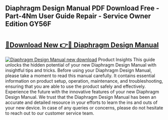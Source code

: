 ## Diaphragm Design Manual PDF Download Free - Part-4Nm User Guide Repair - Service Owner Edition GY56F

# <h2><a href="http://bc24835.oget.top/?id=Diaphragm+Design+Manual">🔗Download New 👉🔴 Diaphragm Design Manual</a></h2>

[![Diaphragm Design Manual new download](https://i.imgur.com/5g1atiW.png)](http://bc24835.oget.top/?id=Diaphragm+Design+Manual)
Product Insights This guide unlocks the hidden potential of your new Diaphragm Design Manual with insightful tips and tricks. Before using your Diaphragm Design Manual, please take a moment to read this manual carefully. It contains essential information on product setup, operation, maintenance, and troubleshooting, ensuring that you are able to use the product safely and effectively. Experience the future with the innovative features of your new Diaphragm Design Manual. We trust that the Diaphragm Design Manual has been an accurate and detailed resource in your efforts to learn the ins and outs of your new device. In case of any queries or concerns, please do not hesitate to reach out to our customer service team.
